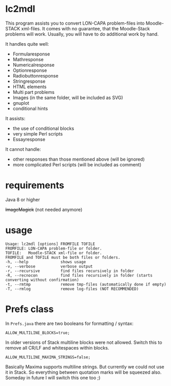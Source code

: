 # lc2mdl
This program assists you to convert LON-CAPA problem-files into Moodle-STACK xml-files. It comes with no guarantee, that the Moodle-Stack problems will work. Usually, you will have to do additional work by hand.

It handles quite well:
* Formularesponse
* Mathresponse
* Numericalresponse
* Optionresponse
* Radiobuttonresponse
* Stringresponse
* HTML elements
* Multi part problems
* Images (in the same folder, will be included as SVG)
* gnuplot
* conditional hints

It assists:
* the use of conditional blocks
* very simple Perl scripts
* Essayresponse

It cannot handle:
* other responses than those mentioned above (will be ignored)
* more complicated Perl scripts (will be included as comment)

# requirements
Java 8 or higher

~~ImageMagick~~ (not needed anymore)

# usage
```
Usage: lc2mdl [options] FROMFILE TOFILE
FROMFILE: LON-CAPA problem-file or folder.
TOFILE:   Moodle-STACK xml-file or folder.
FROMFILE and TOFILE must be both files or folders.
-h, --help 				shows usage
-v, --verbose			verbose output
-r, --recursive			find files recursively in folder
-R, --recnocon			find files recursively in folder (starts converting without confirmation)
-t, --rmtmp				remove tmp-files (automatically done if empty)
-T, --rmlog				remove log-files (NOT RECOMMENDED)
```
# Prefs class
In `Prefs.java` there are two booleans for formatting / syntax:
```
ALLOW_MULTILINE_BLOCKS=true;
```
In older versions of Stack multiline blocks were not allowed. 
Switch this to remove all CR/LF and whitespaces within blocks.

```
ALLOW_MULTILINE_MAXIMA_STRINGS=false;
```
Basically Maxima supports multiline strings. 
But currently we could not use it in Stack.
So everything between quotation marks will be squeezed also.
Someday in future I will switch this one too ;)
